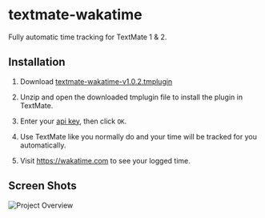 textmate-wakatime
=================

Fully automatic time tracking for TextMate 1 & 2.

Installation
------------

1. Download [textmate-wakatime-v1.0.2.tmplugin](https://github.com/wakatime/textmate-wakatime/releases/download/1.0.2/textmate-wakatime-v1.0.2.tmplugin.zip)

2. Unzip and open the downloaded tmplugin file to install the plugin in TextMate.

3. Enter your [api key](https://wakatime.com/settings#apikey), then click `OK`.

4. Use TextMate like you normally do and your time will be tracked for you automatically.

5. Visit https://wakatime.com to see your logged time.

Screen Shots
------------

![Project Overview](https://wakatime.com/static/img/ScreenShots/ScreenShot-2014-10-29.png)

